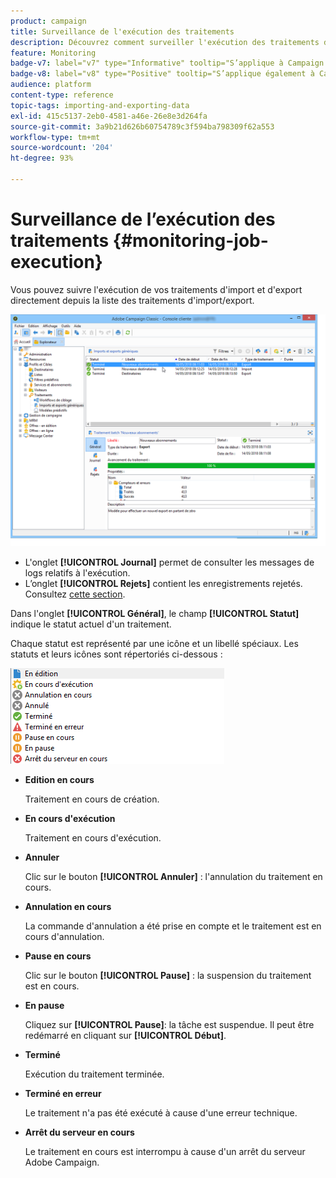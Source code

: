 ```yaml
---
product: campaign
title: Surveillance de l'exécution des traitements
description: Découvrez comment surveiller l'exécution des traitements d'import et d'export.
feature: Monitoring
badge-v7: label="v7" type="Informative" tooltip="S’applique à Campaign Classic v7"
badge-v8: label="v8" type="Positive" tooltip="S’applique également à Campaign v8"
audience: platform
content-type: reference
topic-tags: importing-and-exporting-data
exl-id: 415c5137-2eb0-4581-a46e-26e8e3d264fa
source-git-commit: 3a9b21d626b60754789c3f594ba798309f62a553
workflow-type: tm+mt
source-wordcount: '204'
ht-degree: 93%

---
```


# Surveillance de l’exécution des traitements {#monitoring-job-execution}



Vous pouvez suivre l&#39;exécution de vos traitements d&#39;import et d&#39;export directement depuis la liste des traitements d&#39;import/export.

![](assets/s_ncs_user_export_list_and_details.png)

* L&#39;onglet **[!UICONTROL Journal]** permet de consulter les messages de logs relatifs à l&#39;exécution.
* L’onglet **[!UICONTROL Rejets]** contient les enregistrements rejetés. Consultez [cette section](../../platform/using/executing-import-jobs.md#behavior-in-the-event-of-an-error).

Dans l&#39;onglet **[!UICONTROL Général]**, le champ **[!UICONTROL Statut]** indique le statut actuel d&#39;un traitement.

Chaque statut est représenté par une icône et un libellé spéciaux. Les statuts et leurs icônes sont répertoriés ci-dessous :

![](assets/s_ncs_user_export_status.png)

* **Edition en cours**

  Traitement en cours de création.

* **En cours d&#39;exécution**

  Traitement en cours d&#39;exécution.

* **Annuler**

  Clic sur le bouton **[!UICONTROL Annuler]** : l&#39;annulation du traitement en cours.

* **Annulation en cours**

  La commande d&#39;annulation a été prise en compte et le traitement est en cours d&#39;annulation.

* **Pause en cours**

  Clic sur le bouton **[!UICONTROL Pause]** : la suspension du traitement est en cours.

* **En pause**

  Cliquez sur **[!UICONTROL Pause]**: la tâche est suspendue. Il peut être redémarré en cliquant sur **[!UICONTROL Début]**.

* **Terminé**

  Exécution du traitement terminée.

* **Terminé en erreur**

  Le traitement n&#39;a pas été exécuté à cause d&#39;une erreur technique.

* **Arrêt du serveur en cours**

  Le traitement en cours est interrompu à cause d&#39;un arrêt du serveur Adobe Campaign.
